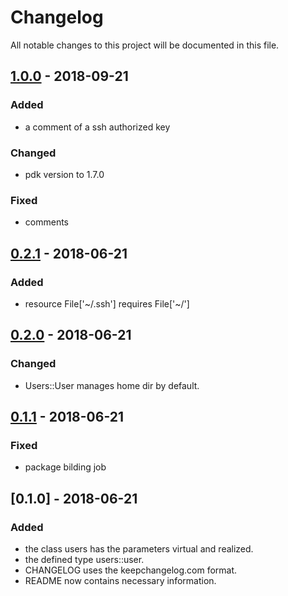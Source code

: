 # Changelog

All notable changes to this project will be documented in this file.

## [1.0.0] - 2018-09-21

### Added

- a comment of a ssh authorized key

### Changed

- pdk version to 1.7.0

### Fixed

- comments

## [0.2.1] - 2018-06-21

### Added

- resource File['~/.ssh'] requires File['~/']

## [0.2.0] - 2018-06-21

### Changed

- Users::User manages home dir by default.

## [0.1.1] - 2018-06-21

### Fixed

- package bilding job

## [0.1.0] - 2018-06-21

### Added

- the class users has the parameters virtual and realized.
- the defined type users::user.
- CHANGELOG uses the keepchangelog.com format.
- README now contains necessary information.

[Unreleased]: https://gitlab.spbtv.com/Trezin/spbtv_modules/users/compare/v1.0.0...master
[1.0.0]: https://gitlab.spbtv.com/Trezin/spbtv_modules/users/compare/v0.2.1...v1.0.0
[0.2.1]: https://gitlab.spbtv.com/Trezin/spbtv_modules/users/compare/v0.2.0...v0.2.1
[0.2.0]: https://gitlab.spbtv.com/Trezin/spbtv_modules/users/compare/v0.1.1...v0.2.0
[0.1.1]: https://gitlab.spbtv.com/Trezin/spbtv_modules/users/compare/v0.1.0...v0.1.1
